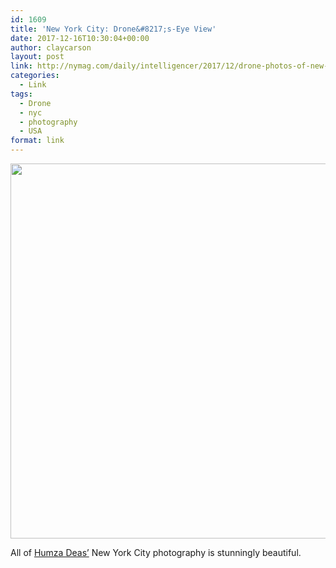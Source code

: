 ```yaml
---
id: 1609
title: 'New York City: Drone&#8217;s-Eye View'
date: 2017-12-16T10:30:04+00:00
author: claycarson
layout: post
link: http://nymag.com/daily/intelligencer/2017/12/drone-photos-of-new-york-city.html
categories: 
  - Link
tags:
  - Drone
  - nyc
  - photography
  - USA
format: link
---
```

<img src="http://claycarson.net/wp-content/uploads/2017/12/49B980B5-5ECA-4131-BCB9-DAE58D83CBAE-256x300.jpeg" alt="" width="512" height="600" class="aligncenter size-medium wp-image-1611" />

All of [Humza Deas’](https://www.instagram.com/humzadeas/) New York City photography is stunningly beautiful.